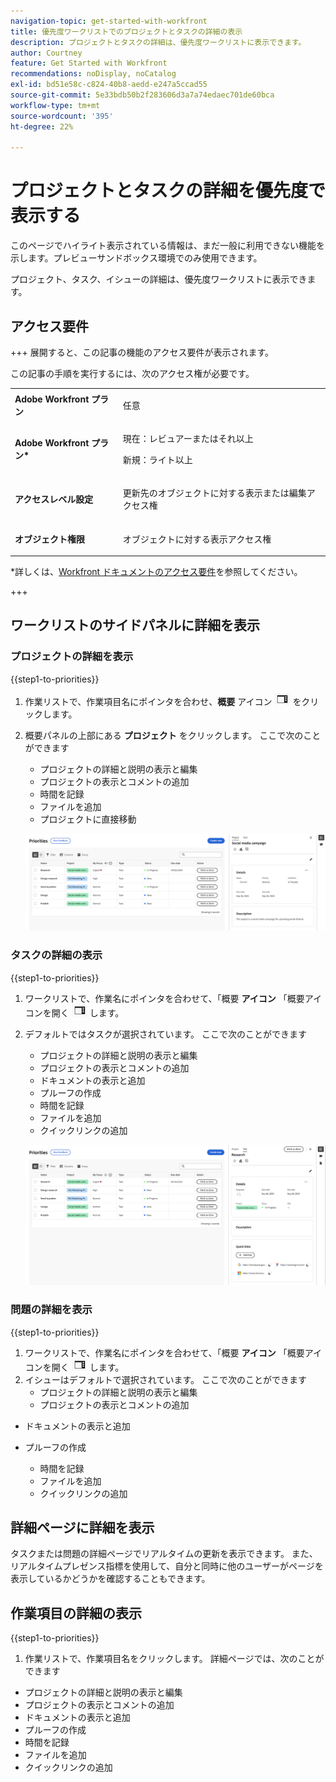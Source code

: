```yaml
---
navigation-topic: get-started-with-workfront
title: 優先度ワークリストでのプロジェクトとタスクの詳細の表示
description: プロジェクトとタスクの詳細は、優先度ワークリストに表示できます。
author: Courtney
feature: Get Started with Workfront
recommendations: noDisplay, noCatalog
exl-id: bd51e58c-c824-40b8-aedd-e247a5ccad55
source-git-commit: 5e33bdb50b2f283606d3a7a74edaec701de60bca
workflow-type: tm+mt
source-wordcount: '395'
ht-degree: 22%

---
```


# プロジェクトとタスクの詳細を優先度で表示する

<span class="preview">このページでハイライト表示されている情報は、まだ一般に利用できない機能を示します。プレビューサンドボックス環境でのみ使用できます。</span>

プロジェクト、タスク、イシューの詳細は、優先度ワークリストに表示できます。

## アクセス要件

+++ 展開すると、この記事の機能のアクセス要件が表示されます。

この記事の手順を実行するには、次のアクセス権が必要です。

<table style="table-layout:auto"> 
 <col> 
 </col> 
 <col> 
 </col> 
 <tbody> 
  <tr> 
   <td role="rowheader"><strong>Adobe Workfront プラン</strong></td> 
   <td> <p>任意</p> </td> 
  </tr> 
  <tr> 
   <td role="rowheader"><strong>Adobe Workfront プラン*</strong></td> 
   <td> 
   <p>現在：レビュアーまたはそれ以上</p>
   <p>新規：ライト以上</p> 
   </td> 
  </tr> 
  <tr> 
   <td role="rowheader"><strong>アクセスレベル設定</strong></td> 
   <td> <p>更新先のオブジェクトに対する表示または編集アクセス権</p></td> 
  </tr> 
  <tr> 
   <td role="rowheader"><strong>オブジェクト権限</strong></td> 
   <td> <p>オブジェクトに対する表示アクセス権</p></td> 
  </tr> 
 </tbody> 
</table>

*詳しくは、[Workfront ドキュメントのアクセス要件](/help/quicksilver/administration-and-setup/add-users/access-levels-and-object-permissions/access-level-requirements-in-documentation.md)を参照してください。

+++

## ワークリストのサイドパネルに詳細を表示

### プロジェクトの詳細を表示

{{step1-to-priorities}}

1. 作業リストで、作業項目名にポインタを合わせ、**概要** アイコン ![ 概要アイコンを開く ](assets/summary-icon.png) をクリックします。
1. 概要パネルの上部にある **プロジェクト** をクリックします。 ここで次のことができます
   * プロジェクトの詳細と説明の表示と編集
   * プロジェクトの表示とコメントの追加
   * 時間を記録
   * ファイルを追加
   * <span class="preview"> プロジェクトに直接移動 </span>

   ![ プロジェクト詳細 ](assets/project-details.png)
   <!--new screen for prod ![](assets/project-details-new.png)-->

### タスクの詳細の表示

{{step1-to-priorities}}

1. ワークリストで、作業名にポインタを合わせて、「概要 **アイコン** 「概要アイコンを開く ![ をクリック ](assets/summary-icon.png) します。
1. デフォルトではタスクが選択されています。 ここで次のことができます
   * プロジェクトの詳細と説明の表示と編集
   * プロジェクトの表示とコメントの追加
   * <span class="preview"> ドキュメントの表示と追加 </span>
   * <span class="preview"> プルーフの作成 </span>
   * 時間を記録
   * ファイルを追加
   * クイックリンクの追加

   ![ タスクの詳細 ](assets/task-details.png)
   <!--new screen for prod ![](assets/task-details-new.png)-->

### 問題の詳細を表示

{{step1-to-priorities}}

1. ワークリストで、作業名にポインタを合わせて、「概要 **アイコン** 「概要アイコンを開く ![ をクリック ](assets/summary-icon.png) します。
1. イシューはデフォルトで選択されています。 ここで次のことができます
   * プロジェクトの詳細と説明の表示と編集
   * プロジェクトの表示とコメントの追加
* <span class="preview"> ドキュメントの表示と追加 </span>
* <span class="preview"> プルーフの作成 </span>
   * 時間を記録
   * ファイルを追加
   * クイックリンクの追加

  <!--new screen for prod ![issue details](assets/issue-details.png)-->

## 詳細ページに詳細を表示

<span class="preview"> タスクまたは問題の詳細ページでリアルタイムの更新を表示できます。 また、リアルタイムプレゼンス指標を使用して、自分と同時に他のユーザーがページを表示しているかどうかを確認することもできます。</span>

## 作業項目の詳細の表示

{{step1-to-priorities}}

1. 作業リストで、作業項目名をクリックします。 詳細ページでは、次のことができます

* プロジェクトの詳細と説明の表示と編集
* プロジェクトの表示とコメントの追加
* <span class="preview"> ドキュメントの表示と追加 </span>
* <span class="preview"> プルーフの作成 </span>
* 時間を記録
* ファイルを追加
* クイックリンクの追加

<!-- screenshot for prod-->